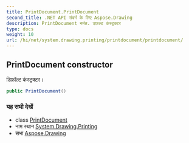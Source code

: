 ```yaml
---
title: PrintDocument.PrintDocument
second_title: .NET API संदर्भ के लिए Aspose.Drawing
description: PrintDocument नर्मत. डफ़ल्ट कंस्ट्रक्टर
type: docs
weight: 10
url: /hi/net/system.drawing.printing/printdocument/printdocument/
---
```

## PrintDocument constructor

डिफ़ॉल्ट कंस्ट्रक्टर।

```csharp
public PrintDocument()
```

### यह सभी देखें

* class [PrintDocument](../)
* नाम स्थान [System.Drawing.Printing](../../printdocument/)
* सभा [Aspose.Drawing](../../../)


